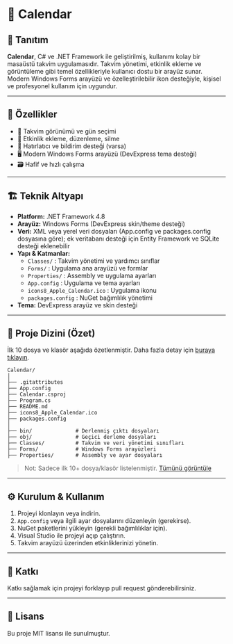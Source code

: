 # 📅 Calendar

## 📝 Tanıtım

**Calendar**, C# ve .NET Framework ile geliştirilmiş, kullanımı kolay bir masaüstü takvim uygulamasıdır. Takvim yönetimi, etkinlik ekleme ve görüntüleme gibi temel özellikleriyle kullanıcı dostu bir arayüz sunar. Modern Windows Forms arayüzü ve özelleştirilebilir ikon desteğiyle, kişisel ve profesyonel kullanım için uygundur.

---

## 🚀 Özellikler

- 📅 Takvim görünümü ve gün seçimi
- 📝 Etkinlik ekleme, düzenleme, silme
- 🔔 Hatırlatıcı ve bildirim desteği (varsa)
- 🖥️ Modern Windows Forms arayüzü (DevExpress tema desteği)
- 🗃️ Hafif ve hızlı çalışma

---

## 🏗️ Teknik Altyapı

- **Platform:** .NET Framework 4.8
- **Arayüz:** Windows Forms (DevExpress skin/theme desteği)
- **Veri:** XML veya yerel veri dosyaları (App.config ve packages.config dosyasına göre); ek veritabanı desteği için Entity Framework ve SQLite desteği eklenebilir
- **Yapı & Katmanlar:**
  - `Classes/` : Takvim yönetimi ve yardımcı sınıflar
  - `Forms/` : Uygulama ana arayüzü ve formlar
  - `Properties/` : Assembly ve uygulama ayarları
  - `App.config` : Uygulama ve tema ayarları
  - `icons8_Apple_Calendar.ico` : Uygulama ikonu
  - `packages.config` : NuGet bağımlılık yönetimi
- **Tema:** DevExpress arayüz ve skin desteği

---

## 📂 Proje Dizini (Özet)

İlk 10 dosya ve klasör aşağıda özetlenmiştir. Daha fazla detay için [buraya tıklayın](https://github.com/dogukankosan/Calendar/tree/main).

```
Calendar/
│
├── .gitattributes
├── App.config
├── Calendar.csproj
├── Program.cs
├── README.md
├── icons8_Apple_Calendar.ico
├── packages.config
│
├── bin/              # Derlenmiş çıktı dosyaları
├── obj/              # Geçici derleme dosyaları
├── Classes/          # Takvim ve veri yönetimi sınıfları
├── Forms/            # Windows Forms arayüzleri
├── Properties/       # Assembly ve ayar dosyaları
```
> Not: Sadece ilk 10+ dosya/klasör listelenmiştir. [Tümünü görüntüle](https://github.com/dogukankosan/Calendar/tree/main)

---

## ⚙️ Kurulum & Kullanım

1. Projeyi klonlayın veya indirin.
2. `App.config` veya ilgili ayar dosyalarını düzenleyin (gerekirse).
3. NuGet paketlerini yükleyin (gerekli bağımlılıklar için).
4. Visual Studio ile projeyi açıp çalıştırın.
5. Takvim arayüzü üzerinden etkinliklerinizi yönetin.

---

## 🤝 Katkı

Katkı sağlamak için projeyi forklayıp pull request gönderebilirsiniz.

---

## 📄 Lisans

Bu proje MIT lisansı ile sunulmuştur.
